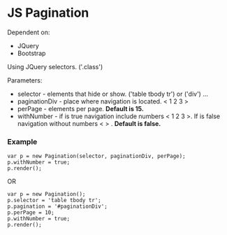 # JS Pagination

Dependent on:
 - JQuery
 - Bootstrap


Using JQuery selectors. ('.class')

Parameters:

 - selector - elements that hide or show. ('table tbody tr') or ('div') ...
 - paginationDiv - place where navigation is located. < 1 2 3 >
 - perPage - elements per page. **Default is 15.**
 - withNumber - if is true navigation include numbers < 1 2 3 >. If is false navigation without numbers < > . **Default is false.**
    
### Example
    
    var p = new Pagination(selector, paginationDiv, perPage);
    p.withNumber = true;
    p.render();
    
OR
    
    var p = new Pagination();
    p.selector = 'table tbody tr';
    p.pagination = '#paginationDiv';
    p.perPage = 10;
    p.withNumber = true;
    p.render();